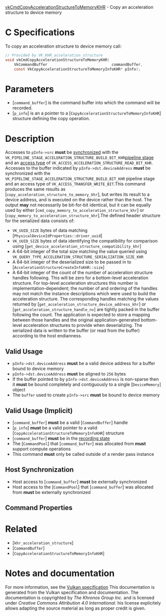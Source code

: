 [vkCmdCopyAccelerationStructureToMemoryKHR](https://www.khronos.org/registry/vulkan/specs/1.3-extensions/man/html/vkCmdCopyAccelerationStructureToMemoryKHR.html) - Copy an acceleration structure to device memory

# C Specifications
To copy an acceleration structure to device memory call:
```c
// Provided by VK_KHR_acceleration_structure
void vkCmdCopyAccelerationStructureToMemoryKHR(
    VkCommandBuffer                             commandBuffer,
    const VkCopyAccelerationStructureToMemoryInfoKHR* pInfo);
```

# Parameters
- [`command_buffer`] is the command buffer into which the command will be recorded.
- [`p_info`] is an a pointer to a [`CopyAccelerationStructureToMemoryInfoKHR`] structure defining the copy operation.

# Description
Accesses to `pInfo->src` **must**  be [synchronized](https://www.khronos.org/registry/vulkan/specs/1.3-extensions/html/vkspec.html#synchronization-dependencies) with the
`VK_PIPELINE_STAGE_ACCELERATION_STRUCTURE_BUILD_BIT_KHR`[pipeline stage](https://www.khronos.org/registry/vulkan/specs/1.3-extensions/html/vkspec.html#synchronization-pipeline-stages) and an
[access type](https://www.khronos.org/registry/vulkan/specs/1.3-extensions/html/vkspec.html#synchronization-access-types) of
`VK_ACCESS_ACCELERATION_STRUCTURE_READ_BIT_KHR`.
Accesses to the buffer indicated by `pInfo->dst.deviceAddress` **must**  be
synchronized with the
`VK_PIPELINE_STAGE_ACCELERATION_STRUCTURE_BUILD_BIT_KHR` pipeline stage
and an access type of `VK_ACCESS_TRANSFER_WRITE_BIT`.This command produces the same results as
[`copy_acceleration_structure_to_memory_khr`], but writes its result to a
device address, and is executed on the device rather than the host.
The output  **may**  not necessarily be bit-for-bit identical, but it can be
equally used by either [`cmd_copy_memory_to_acceleration_structure_khr`] or
[`copy_memory_to_acceleration_structure_khr`].The defined header structure for the serialized data consists of:
- `VK_UUID_SIZE` bytes of data matching [`PhysicalDeviceIdProperties::driver_uuid`]
- `VK_UUID_SIZE` bytes of data identifying the compatibility for comparison using [`get_device_acceleration_structure_compatibility_khr`]
- A 64-bit integer of the total size matching the value queried using `VK_QUERY_TYPE_ACCELERATION_STRUCTURE_SERIALIZATION_SIZE_KHR`
- A 64-bit integer of the deserialized size to be passed in to [`AccelerationStructureCreateInfoKHR::size`]
- A 64-bit integer of the count of the number of acceleration structure handles following. This will be zero for a bottom-level acceleration structure. For top-level acceleration structures this number is implementation-dependent; the number of and ordering of the handles may not match the instance descriptions which were used to build the acceleration structure.
The corresponding handles matching the values returned by
[`get_acceleration_structure_device_address_khr`]
or
[`get_acceleration_structure_handle_nv`]
are tightly packed in the buffer following the count.
The application is expected to store a mapping between those handles and the
original application-generated bottom-level acceleration structures to
provide when deserializing.
The serialized data is written to the buffer (or read from the buffer)
according to the host endianness.
## Valid Usage
-  `pInfo->dst.deviceAddress` **must**  be a valid device address for a buffer bound to device memory
-  `pInfo->dst.deviceAddress` **must**  be aligned to `256` bytes
-    If the buffer pointed to by `pInfo->dst.deviceAddress` is non-sparse then it  **must**  be bound completely and contiguously to a single [`DeviceMemory`] object
-    The `buffer` used to create `pInfo->src` **must**  be bound to device memory

## Valid Usage (Implicit)
-  [`command_buffer`] **must**  be a valid [`CommandBuffer`] handle
-  [`p_info`] **must**  be a valid pointer to a valid [`CopyAccelerationStructureToMemoryInfoKHR`] structure
-  [`command_buffer`] **must**  be in the [recording state]()
-    The [`CommandPool`] that [`command_buffer`] was allocated from  **must**  support compute operations
-    This command  **must**  only be called outside of a render pass instance

## Host Synchronization
- Host access to [`command_buffer`] **must**  be externally synchronized
- Host access to the [`CommandPool`] that [`command_buffer`] was allocated from  **must**  be externally synchronized

## Command Properties

# Related
- [`khr_acceleration_structure`]
- [`CommandBuffer`]
- [`CopyAccelerationStructureToMemoryInfoKHR`]

# Notes and documentation
For more information, see the [Vulkan specification](https://www.khronos.org/registry/vulkan/specs/1.3-extensions/html/vkspec.html)
This documentation is generated from the Vulkan specification and documentation.
The documentation is copyrighted by *The Khronos Group Inc.* and is licensed under *Creative Commons Attribution 4.0 International*.
his license explicitely allows adapting the source material as long as proper credit is given.
        